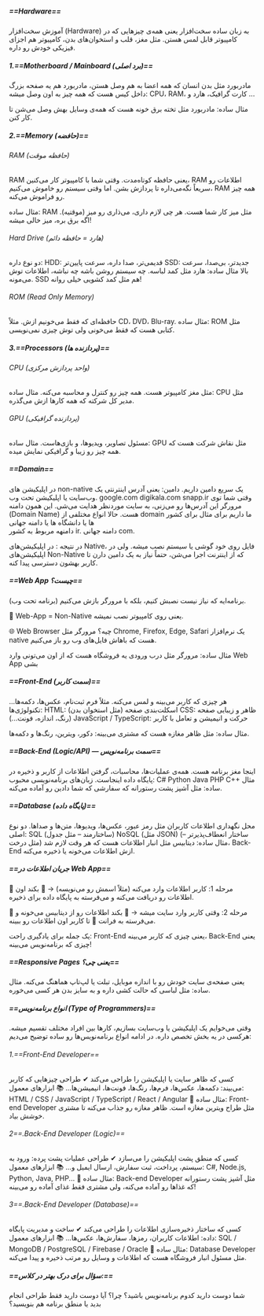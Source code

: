 ##### ==Hardware==
آموزش سخت‌افزار (Hardware) به زبان ساده
سخت‌افزار یعنی همه‌ی چیزهایی که در کامپیوتر قابل لمس هستن. مثل مغز، قلب و استخوان‌های بدن، کامپیوتر هم اجزای فیزیکی خودش رو داره.
##### 1.==Motherboard / Mainboard (برد اصلی)==
مادربورد
مثل بدن انسان که همه اعضا به هم وصل هستن، مادربورد هم یه صفحه بزرگ داخل کیس هست که همه چیز به اون وصل میشه: CPU، RAM، کارت گرافیک، هارد و ...

مثال ساده:
مادربورد مثل تخته برق خونه هست که همه‌ی وسایل بهش وصل می‌شن تا کار کنن.

##### 2.==Memory (حافضه)==
###### RAM (حافظه موقت)
RAM یعنی حافظه کوتاه‌مدت. وقتی شما با کامپیوتر کار می‌کنین، RAM اطلاعات رو سریعاً نگه‌می‌داره تا پردازش بشن. اما وقتی سیستم رو خاموش می‌کنیم، RAM همه چیز رو فراموش می‌کنه.

مثال ساده:
RAM مثل میز کار شما هست. هر چی لازم داری، می‌ذاری رو میز (موقتیه). اگه برق بره، میز خالی میشه!

###### Hard Drive (هارد = حافظه دائم)
دو نوع داره:
HDD: قدیمی‌تر، صدا داره، سرعت پایین‌تر
SSD: جدیدتر، بی‌صدا، سرعت بالا
مثال ساده:
هارد مثل کمد لباسه. چه سیستم روشن باشه چه نباشه، اطلاعات توش می‌مونه. SSD هم مثل کمد کشویی خیلی روانه!

###### ROM (Read Only Memory)
حافظه‌ای که فقط می‌خونیم ازش. مثلاً CD، DVD، Blu-ray.
مثال ساده:
ROM مثل کتابی هست که فقط می‌خونی ولی توش چیزی نمی‌نویسی.

##### 3.==Processors (پردازنده ها)==
###### CPU (واحد پردازش مرکزی)
مثل مغز کامپیوتر هست. همه چیز رو کنترل و محاسبه می‌کنه.
مثال ساده:
CPU مثل مدیر کل شرکته که همه کارها ازش می‌گذره.

###### GPU (پردازنده گرافیکی)
مسئول تصاویر، ویدیوها، و بازی‌هاست.
مثال ساده:
GPU مثل نقاش شرکت هست که همه چیز رو زیبا و گرافیکی نمایش میده.


##### ==Domain==
در اپلیکیشن های non-native یک سریع دامین داریم.
دامین: یعنی آدرس اینترنتی یک وب‌سایت یا اپلیکیشن تحت وب.
google.com
digikala.com
snapp.ir
وقتی شما توی مرورگر این آدرس‌ها رو می‌زنی، به سایت موردنظر هدایت می‌شی. این همون دامنه (Domain Name) هست.
حالا انواع مختلفی از domain ما داریم برای مثال برای کشور ها یا دانشگاه ها یا دامنه جهانی  
دامنهه مربوط به کشور ir.
دامنه جهانی com.

در نتیجه :
در اپلیکیشن‌های Native، فایل روی خود گوشی یا سیستم نصب میشه.
ولی در اپلیکیشن‌های Non-Native که از اینترنت اجرا می‌شن، حتماً نیاز به یک دامین دارن تا کاربر بهشون دسترسی پیدا کنه.


##### ==Web App چیست؟==
 (برنامه تحت وب) برنامه‌ایه که نیاز نیست نصبش کنیم، بلکه با مرورگر بازش می‌کنیم.

🚫 Web-App = Non-Native
یعنی روی کامپیوتر نصب نمیشه.

🌐 Web Browser چیه؟
مرورگر مثل Chrome, Firefox, Edge, Safari یک نرم‌افزار native هست که باهاش فایل‌های وب رو باز می‌کنیم.

مثال ساده:
مرورگر مثل درب ورودی یه فروشگاه هست که از اون می‌تونی وارد Web App بشی

##### ==Front-End (سمت کاربر)==
هر چیزی که کاربر می‌بینه و لمس می‌کنه.
مثلاً فرم ثبت‌نام، عکس‌ها، دکمه‌ها...
تکنولوژی‌ها:
HTML: اسکلت‌بندی صفحه (مثل استخوان بدن)
CSS: ظاهر و زیبایی صفحه (رنگ، اندازه، فونت...)
JavaScript / TypeScript: حرکت و انیمیشن و تعامل با کاربر

مثال ساده:
 مثل ظاهر مغازه هست که مشتری می‌بینه: دکور، ویترین، رنگ‌ها و دکمه‌ها.


##### ==Back-End (Logic/API) — سمت برنامه‌نویس==
اینجا مغز برنامه هست. همه‌ی عملیات‌ها، محاسبات، گرفتن اطلاعات از کاربر و ذخیره در پایگاه داده اینجاست.
زبان‌های برنامه‌نویسی محبوب:
C#
Python
Java
PHP
C++
مثال ساده:
 مثل آشپز پشت رستورانه که سفارشی که شما دادین رو آماده می‌کنه.

##### ==Database (پایگاه داده)==
محل نگهداری اطلاعات کاربران مثل رمز عبور، عکس‌ها، ویدیوها، متن‌ها و صداها.
دو نوع اصلی:
SQL (ساختارمند – مثل جدول)
NoSQL (مثل JSON) (ساختار انعطاف‌پذیرتر – مثل درخت)
مثال ساده:
دیتابیس مثل انبار اطلاعات هست که هر وقت لازم شد، Back-End ازش اطلاعات می‌خونه یا ذخیره می‌کنه.


##### ==جریان اطلاعات در Web App==
🔻 مرحله 1:
کاربر اطلاعات وارد می‌کنه (مثلاً اسمش رو می‌نویسه) →
🔻 بکند اون اطلاعات رو دریافت می‌کنه و می‌فرسته به پایگاه داده برای ذخیره.

🔺 مرحله 2:
وقتی کاربر وارد سایت میشه →
🔺 بکند اطلاعات رو از دیتابیس می‌خونه و می‌فرسته به فرانت
🔺 تا کاربر اون اطلاعات رو ببینه.

یک جمله برای یادگیری راحت:
Front-End
یعنی چیزی که کاربر می‌بینه،
Back-End
یعنی چیزی که برنامه‌نویس می‌بینه!


##### ==Responsive Pages یعنی چی؟==
یعنی صفحه‌ی سایت خودش رو با اندازه موبایل، تبلت یا لپ‌تاپ هماهنگ می‌کنه.
مثال ساده:
مثل لباسی که حالت کشی داره و به سایز بدن هر کسی می‌خوره.


##### ==انواع برنامه‌نویس (Type of Programmers)==
وقتی می‌خوایم یک اپلیکیشن یا وب‌سایت بسازیم، کارها بین افراد مختلف تقسیم میشه. هرکسی در یه بخش تخصص داره. در ادامه انواع برنامه‌نویس‌ها رو ساده توضیح می‌دیم:

###### 1.==Front-End Developer==
کسی که ظاهر سایت یا اپلیکیشن را طراحی می‌کند
✔ طراحی چیزهایی که کاربر می‌بیند:
دکمه‌ها، عکس‌ها، فرم‌ها، رنگ‌ها، فونت‌ها، انیمیشن‌ها...
📚 ابزارهای معمول:
HTML / CSS / JavaScript / TypeScript / React / Angular
🧠 مثال ساده:
Front-end Developer
مثل طراح ویترین مغازه است. ظاهر مغازه رو جذاب می‌کنه تا مشتری خوشش بیاد.


###### 2==.Back-End Developer (Logic)==
کسی که منطق پشت اپلیکیشن را می‌سازد
✔ طراحی عملیات پشت پرده:
ورود به سیستم، پرداخت، ثبت سفارش، ارسال ایمیل و...
📚 ابزارهای معمول:
C#, Node.js, Python, Java, PHP...
🧠 مثال ساده:
Back-end Developer
مثل آشپز پشت رستورانه که غذاها رو آماده می‌کنه، ولی مشتری فقط غذای آماده رو می‌بینه!

###### 3==.Back-End Developer (Database)==
کسی که ساختار ذخیره‌سازی اطلاعات را طراحی می‌کند
✔ ساخت و مدیریت پایگاه داده:
اطلاعات کاربران، رمزها، سفارش‌ها، عکس‌ها...
📚 ابزارهای معمول:
SQL / MongoDB / PostgreSQL / Firebase / Oracle
🧠 مثال ساده:
Database Developer
مثل مسئول انبار فروشگاه هست که اطلاعات و وسایل رو مرتب ذخیره و پیدا می‌کنه.

##### ==سؤال برای درک بهتر در کلاس:==
شما دوست دارید کدوم برنامه‌نویس باشید؟ چرا؟
آیا دوست دارید فقط طراحی انجام بدید یا منطق برنامه هم بنویسید؟